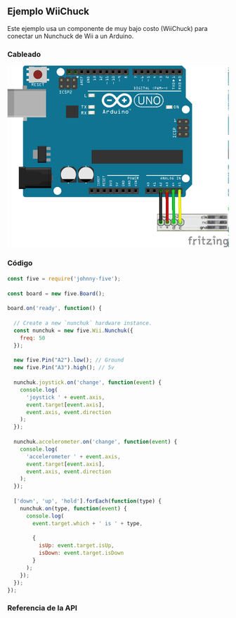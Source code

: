 ## Ejemplo WiiChuck
Este ejemplo usa un componente de muy bajo costo (WiiChuck) para conectar un Nunchuck de Wii a un Arduino.

### Cableado
![cableado wii nunchuck](../../assets/wiichuck.png)


### Código
```javascript
const five = require('johnny-five');

const board = new five.Board();

board.on('ready', function() {
  
  // Create a new `nunchuk` hardware instance.
  const nunchuk = new five.Wii.Nunchuk({
    freq: 50
  });
  
  new five.Pin("A2").low(); // Ground
  new five.Pin("A3").high(); // 5v
  
  nunchuk.joystick.on('change', function(event) {
    console.log(
      'joystick ' + event.axis,
      event.target[event.axis],
      event.axis, event.direction
    );
  });
  
  nunchuk.accelerometer.on('change', function(event) {
    console.log(
      'accelerometer ' + event.axis,
      event.target[event.axis],
      event.axis, event.direction
    );
  });

  ['down', 'up', 'hold'].forEach(function(type) {
    nunchuk.on(type, function(event) {
      console.log(
        event.target.which + ' is ' + type,

        {
          isUp: event.target.isUp,
          isDown: event.target.isDown
        }
      );
    });
  });
});

```

### Referencia de la API
